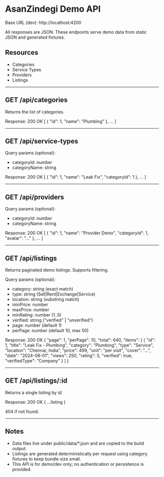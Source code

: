# AsanZindegi Demo API

Base URL (dev): http://localhost:4200

All responses are JSON. These endpoints serve demo data from static JSON and generated fixtures.

## Resources

- Categories
- Service Types
- Providers
- Listings

---

## GET /api/categories
Returns the list of categories.

Response: 200 OK
[
  { "id": 1, "name": "Plumbing" },
  ...
]

---

## GET /api/service-types
Query params (optional):
- categoryId: number
- categoryName: string

Response: 200 OK
[
  { "id": 1, "name": "Leak Fix", "categoryId": 1 },
  ...
]

---

## GET /api/providers
Query params (optional):
- categoryId: number
- categoryName: string

Response: 200 OK
[
  { "id": 1, "name": "Provider Demo", "categoryId": 1, "avatar": "..." },
  ...
]

---

## GET /api/listings
Returns paginated demo listings. Supports filtering.

Query params (optional):
- category: string (exact match)
- type: string (Sell|Rent|Exchange|Service)
- location: string (substring match)
- minPrice: number
- maxPrice: number
- minRating: number (1..5)
- verified: string ("verified" | "unverified")
- page: number (default 1)
- perPage: number (default 10, max 50)

Response: 200 OK
{
  "page": 1,
  "perPage": 10,
  "total": 640,
  "items": [
    {
      "id": 1,
      "title": "Leak Fix - Plumbing",
      "category": "Plumbing",
      "type": "Service",
      "location": "Chennai, India",
      "price": 499,
      "unit": "per visit",
      "cover": "...",
      "date": "2024-08-01",
      "views": 250,
      "rating": 5,
      "verified": true,
      "verifiedType": "Company"
    }
  ]
}

---

## GET /api/listings/:id
Returns a single listing by id.

Response: 200 OK
{ ...listing }

404 if not found.

---

## Notes
- Data files live under public/data/*.json and are copied to the build output.
- Listings are generated deterministically per request using category fixtures to keep bundle size small.
- This API is for demo/dev only; no authentication or persistence is provided.
